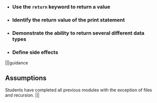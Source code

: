 * ### Use the `return` keyword to return a value
* ### Identify the return value of the print statement
* ### Demonstrate the ability to return several different data types
* ### Define side effects

|||guidance
## Assumptions
Students have completed all previous modules with the exception of files and recursion.
|||
